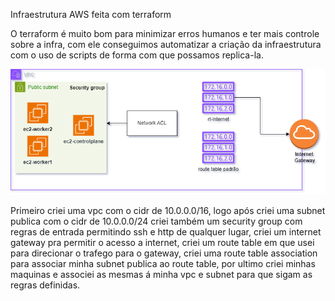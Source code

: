 Infraestrutura AWS feita com terraform

O terraform é muito bom para minimizar erros humanos e ter mais controle sobre a infra, com ele conseguimos automatizar a criação da infraestrutura com o uso de scripts de forma com que possamos replica-la. 

![alt text](https://github.com/GabrielAlcantara1304/terraform-infra/blob/main/infraterra.drawio.png)

Primeiro criei uma vpc com o cidr de 10.0.0.0/16, logo após criei uma subnet publica com o cidr de 10.0.0.0/24
criei também um security group com regras de entrada permitindo ssh e http de qualquer lugar, criei um internet gateway pra permitir o acesso a internet, criei um route table em que usei para direcionar o trafego para o gateway, criei uma route table association para associar minha subnet publica ao route table, por ultimo criei minhas maquinas e associei as mesmas á minha vpc e subnet para que sigam as regras definidas.
